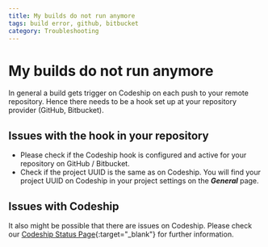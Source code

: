 ```yaml
---
title: My builds do not run anymore
tags: build error, github, bitbucket
category: Troubleshooting
---
```


# My builds do not run anymore

In general a build gets trigger on Codeship on each push to your remote repository. Hence there needs to be a hook set up at your repository provider (GitHub, Bitbucket).

## Issues with the hook in your repository
+ Please check if the Codeship hook is configured and active for your repository on GitHub / Bitbucket.
+ Check if the project UUID is the same as on Codeship. You will find your project UUID on Codeship in your project settings on the ***General*** page.

## Issues with Codeship
It also might be possible that there are issues on Codeship. Please check our [Codeship Status Page](http://status.codeship.io){:target="_blank"} for further information.



